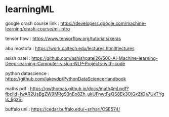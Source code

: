 # learningML

google crash course link : https://developers.google.com/machine-learning/crash-course/ml-intro

tensor flow : https://www.tensorflow.org/tutorials/keras

abu mostofa : https://work.caltech.edu/lectures.html#lectures

asish patel : https://github.com/ashishpatel26/500-AI-Machine-learning-Deep-learning-Computer-vision-NLP-Projects-with-code

python datascience : https://github.com/jakevdp/PythonDataScienceHandbook

maths pdf : https://gwthomas.github.io/docs/math4ml.pdf?fbclid=IwAR2UsBgZW9MRgS3nEo8Zh_ukUFnwtFeQS8Ek3OjGxZtDa7UxTYgIs_9pzSI

buffalo uni : https://cedar.buffalo.edu/~srihari/CSE574/
